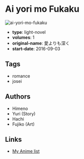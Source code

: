 # Ai yori mo Fukaku

![ai-yori-mo-fukaku](https://cdn.myanimelist.net/images/manga/3/182598.jpg)

-   **type**: light-novel
-   **volumes**: 1
-   **original-name**: 愛よりも深く
-   **start-date**: 2016-09-03

## Tags

-   romance
-   josei

## Authors

-   Himeno
-   Yuri (Story)
-   Hachi
-   Fujiko (Art)

## Links

-   [My Anime list](https://myanimelist.net/manga/100838/Ai_yori_mo_Fukaku)

